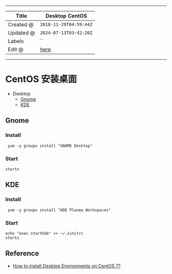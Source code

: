 -----

| Title     | Desktop CentOS                                       |
| --------- | ---------------------------------------------------- |
| Created @ | `2018-11-29T04:59:44Z`                               |
| Updated @ | `2024-07-13T03:42:20Z`                               |
| Labels    | \`\`                                                 |
| Edit @    | [here](https://github.com/junxnone/linux/issues/107) |

-----

# CentOS 安装桌面

  - Desktop
      - [Gnome](##Gnome)
      - [KDE](##KDE)

## Gnome

### Install

``` 
 yum -y groups install "GNOME Desktop" 
```

### Start

    startx

## KDE

### Install

``` 
 yum -y groups install "KDE Plasma Workspaces" 
```

### Start

    echo "exec startkde" >> ~/.xinitrc
    startx

## Reference

  - [How to install Desktop Environments on
    CentOS 7?](https://unix.stackexchange.com/questions/181503/how-to-install-desktop-environments-on-centos-7)
